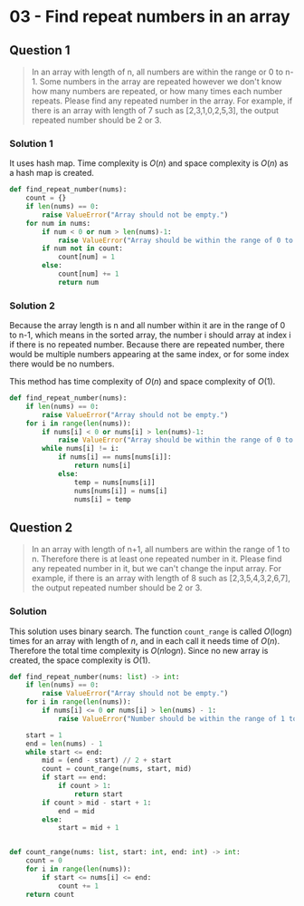 # 03 - Find repeat numbers in an array

## Question 1
> In an array with length of n, all numbers are within the range or 0 to n-1. Some numbers in the array are repeated however we don't know how many numbers are repeated, or how many times each number repeats. Please find any repeated number in the array. For example, if there is an array with length of 7 such as [2,3,1,0,2,5,3], the output repeated number should be 2 or 3.

### Solution 1
It uses hash map. Time complexity is <em>O</em>(<em>n</em>) and space complexity is <em>O</em>(<em>n</em>) as a hash map is created.
```python
def find_repeat_number(nums):
    count = {}
    if len(nums) == 0:
        raise ValueError("Array should not be empty.")
    for num in nums:
        if num < 0 or num > len(nums)-1:
            raise ValueError("Array should be within the range of 0 to n-1")
        if num not in count:
            count[num] = 1
        else:
            count[num] += 1
            return num
```
### Solution 2
Because the array length is n and all number within it are in the range of 0 to n-1, which means in the sorted array, the number i should array at index i if there is no repeated number. Because there are repeated number, there would be multiple numbers appearing at the same index, or for some index there would be no numbers.

This method has time complexity of <em>O</em>(<em>n</em>) and space complexity of <em>O</em>(1).
```python
def find_repeat_number(nums):
    if len(nums) == 0:
        raise ValueError("Array should not be empty.")
    for i in range(len(nums)):
        if nums[i] < 0 or nums[i] > len(nums)-1:
            raise ValueError("Array should be within the range of 0 to n-1")
        while nums[i] != i:
            if nums[i] == nums[nums[i]]:
                return nums[i]
            else:
                temp = nums[nums[i]]
                nums[nums[i]] = nums[i]
                nums[i] = temp
```

## Question 2

> In an array with length of n+1, all numbers are within the range of 1 to n. Therefore there is at least one repeated number in it. Please find any repeated number in it, but we can't change the input array. For example, if there is an array with length of 8 such as [2,3,5,4,3,2,6,7], the output repeated number should be 2 or 3.

### Solution
This solution uses binary search. The function `count_range` is called <em>O</em>(log<em>n</em>) times for an array with length of <em>n</em>, and in each call it needs time of <em>O</em>(<em>n</em>). Therefore the total time complexity is <em>O</em>(<em>n</em>log<em>n</em>). Since no new array is created, the space complexity is <em>O</em>(1).
```python
def find_repeat_number(nums: list) -> int:
    if len(nums) == 0:
        raise ValueError("Array should not be empty.")
    for i in range(len(nums)):
        if nums[i] <= 0 or nums[i] > len(nums) - 1:
            raise ValueError("Number should be within the range of 1 to n.")

    start = 1
    end = len(nums) - 1
    while start <= end:
        mid = (end - start) // 2 + start
        count = count_range(nums, start, mid)
        if start == end:
            if count > 1:
                return start
        if count > mid - start + 1:
            end = mid
        else:
            start = mid + 1


def count_range(nums: list, start: int, end: int) -> int:
    count = 0
    for i in range(len(nums)):
        if start <= nums[i] <= end:
            count += 1
    return count
```
